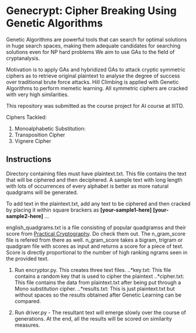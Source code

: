 # Genecrypt: Cipher Breaking Using Genetic Algorithms

Genetic Algorithms are powerful tools that can search for optimal solutions in huge search spaces, making them adequate candidates for searching solutions even for NP hard problems We aim to use GAs to the field of cryptanalysis. 

Motivation is to apply GAs and hybridized GAs to attack cryptic symmetric ciphers as to retrieve original plaintext to analyse the degree of success over traditional brute force attacks. Hill Climbing is applied with Genetic Algorithms to perform memetic learning. All symmetric ciphers are cracked with very high similarities.

This repository was submitted as the course project for AI course at IIITD.

Ciphers Tackled:
1. Monoalphabetic Substitution:
2. Transposition Cipher
3. Vignere Cipher


## Instructions

Directory containing files must have plaintext.txt. This file contains the text that will be ciphered and then deciphered. A sample text with long length with lots of occurrences of every alphabet is better as more natural quadgrams will be generated. 

To add text in the plaintext.txt, add any text to be ciphered and then cracked by placing it within square brackers as **[your-sample1-here]** **[your-sample2-here]** ...

english_quadgrams.txt is a file consisting of popular quadgramss and their score from [Practical Cryptography](http://practicalcryptography.com/cryptanalysis/text-characterisation/quadgrams/). Do check them out. The n_gram_score file is refered from there as well. n_gram_score takes a bigram, trigram or quadgram file with scores as input and returns a score for a piece of text. Score is directly proportional to the number of high ranking ngrams seen in the provided text.

1. Run encryptor.py. This creates three text files.
..*key.txt: This file contains a random key that is used to cipher the plaintext
..*cipher.txt: This file contains the data from plaintext.txt after being put through a Mono substitution cipher.
..*results.txt: This is just plaintext.txt but without spaces so the results obtained after Genetic Learning can be compared.

2. Run driver.py - The resultant text will emerge slowly over the course of generations. At the end, all the results will be scored on similarity measures.
